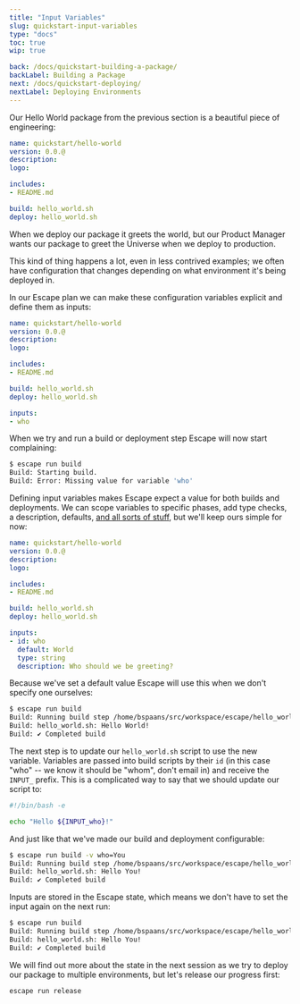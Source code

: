 ```yaml
---
title: "Input Variables"
slug: quickstart-input-variables
type: "docs"
toc: true
wip: true

back: /docs/quickstart-building-a-package/
backLabel: Building a Package
next: /docs/quickstart-deploying/
nextLabel: Deploying Environments
---
```


Our Hello World package from the previous section is a beautiful piece of
engineering:


```yaml
name: quickstart/hello-world
version: 0.0.@
description: 
logo: 

includes:
- README.md

build: hello_world.sh
deploy: hello_world.sh
```

When we deploy our package it greets the world, but our Product Manager 
wants our package to greet the Universe when we deploy to production.

This kind of thing happens a lot, even in less contrived examples; we often
have configuration that changes depending on what environment it's being
deployed in.

In our Escape plan we can make these configuration variables explicit and define 
them as inputs:

```yaml
name: quickstart/hello-world
version: 0.0.@
description: 
logo: 

includes:
- README.md

build: hello_world.sh
deploy: hello_world.sh

inputs:
- who
```

When we try and run a build or deployment step Escape will now start complaining:

```bash
$ escape run build   
Build: Starting build.
Build: Error: Missing value for variable 'who'
```

Defining input variables makes Escape expect a value for both builds and
deployments. We can scope variables to specific phases, add type checks, a
description, defaults, [and all sorts of
stuff](/docs/input-and-output-variables/), but we'll keep ours simple for now:

```yaml
name: quickstart/hello-world
version: 0.0.@
description: 
logo: 

includes:
- README.md

build: hello_world.sh
deploy: hello_world.sh

inputs:
- id: who
  default: World
  type: string
  description: Who should we be greeting?
```

Because we've set a default value Escape will use this when we don't specify
one ourselves:

```bash
$ escape run build
Build: Running build step /home/bspaans/src/workspace/escape/hello_world.sh.
Build: hello_world.sh: Hello World!
Build: ✔️ Completed build
```

The next step is to update our `hello_world.sh` script to use the new variable.
Variables are passed into build scripts by their `id` (in this case "who" -- we
know it should be "whom", don't email in) and receive the `INPUT_` prefix. This
is a complicated way to say that we should update our script to:

```bash
#!/bin/bash -e

echo "Hello ${INPUT_who}!"
```

And just like that we've made our build and deployment configurable:

```bash
$ escape run build -v who=You
Build: Running build step /home/bspaans/src/workspace/escape/hello_world.sh.
Build: hello_world.sh: Hello You!
Build: ✔️ Completed build
```

Inputs are stored in the Escape state, which means we don't have to set the
input again on the next run:

```bash
$ escape run build           
Build: Running build step /home/bspaans/src/workspace/escape/hello_world.sh.
Build: hello_world.sh: Hello You!
Build: ✔️ Completed build
```

We will find out more about the state in the next session as we try to deploy
our package to multiple environments, but let's release our progress first:

```
escape run release
```

